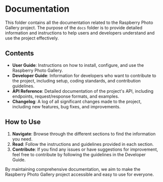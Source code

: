 # Documentation

This folder contains all the documentation related to the Raspberry Photo Gallery project. The purpose of the `docs` folder is to provide detailed information and instructions to help users and developers understand and use the project effectively.

## Contents

- **User Guide**: Instructions on how to install, configure, and use the Raspberry Photo Gallery.
- **Developer Guide**: Information for developers who want to contribute to the project, including setup, coding standards, and contribution guidelines.
- **API Reference**: Detailed documentation of the project's API, including endpoints, request/response formats, and examples.
- **Changelog**: A log of all significant changes made to the project, including new features, bug fixes, and improvements.

## How to Use

1. **Navigate**: Browse through the different sections to find the information you need.
2. **Read**: Follow the instructions and guidelines provided in each section.
3. **Contribute**: If you find any issues or have suggestions for improvement, feel free to contribute by following the guidelines in the Developer Guide.

By maintaining comprehensive documentation, we aim to make the Raspberry Photo Gallery project accessible and easy to use for everyone.
